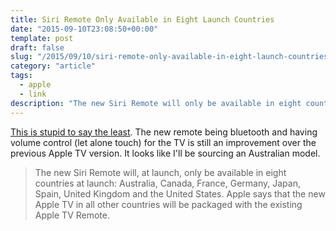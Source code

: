 ```yaml
---
title: Siri Remote Only Available in Eight Launch Countries
date: "2015-09-10T23:08:50+00:00"
template: post
draft: false
slug: "/2015/09/10/siri-remote-only-available-in-eight-launch-countries/"
category: "article"
tags:
  - apple
  - link
description: "The new Siri Remote will only be available in eight countries at launch."
---
```


[This is stupid to say the least](https://www.macstories.net/news/the-new-apple-tv-our-complete-overview/). The new remote being bluetooth and having volume control (let alone touch) for the TV is still an improvement over the previous Apple TV version. It looks like I'll be sourcing an Australian model.

<blockquote>
The new Siri Remote will, at launch, only be available in eight countries at launch: Australia, Canada, France, Germany, Japan, Spain, United Kingdom and the United States. Apple says that the new Apple TV in all other countries will be packaged with the existing Apple TV Remote. 
</blockquote>
